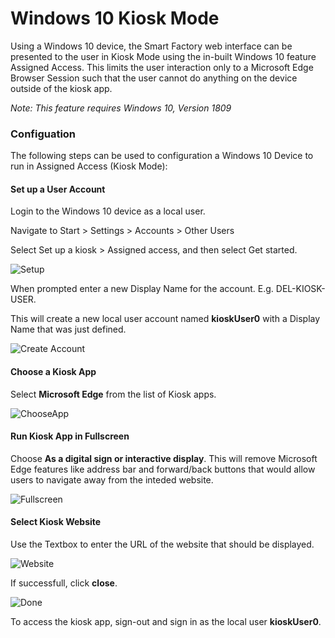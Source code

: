 # Windows 10 Kiosk Mode

Using a Windows 10 device, the Smart Factory web interface can be presented to the user in Kiosk Mode using the in-built Windows 10 feature Assigned Access. This limits the user interaction only to a Microsoft Edge Browser Session such that the user cannot do anything on the device outside of the kiosk app.

*Note: This feature requires Windows 10, Version 1809*

### Configuation

The following steps can be used to configuration a Windows 10 Device to run in Assigned Access (Kiosk Mode):

#### Set up a User Account

Login to the Windows 10 device as a local user.

Navigate to Start > Settings > Accounts > Other Users

Select Set up a kiosk > Assigned access, and then select Get started.

![Setup](https://github.com/jordanmcdougall/Jordan/blob/master/Kiosk/static/images/01_setup_a_kiosk.png)

When prompted enter a new Display Name for the account. E.g. DEL-KIOSK-USER. 

This will create a new local user account named **kioskUser0** with a Display Name that was just defined.

![Create Account](https://github.com/jordanmcdougall/Jordan/blob/master/Kiosk/static/images/02_create_an_account.png)

#### Choose a Kiosk App

Select **Microsoft Edge** from the list of Kiosk apps.

![ChooseApp](https://github.com/jordanmcdougall/Jordan/blob/master/Kiosk/static/images/03_choose_a_kiosk_app.png)

#### Run Kiosk App in Fullscreen

Choose **As a digital sign or interactive display**. This will remove Microsoft Edge features like address bar and forward/back buttons that would allow users to navigate away from the inteded website.

![Fullscreen](https://github.com/jordanmcdougall/Jordan/blob/master/Kiosk/static/images/04_fullscreen.png)

#### Select Kiosk Website

Use the Textbox to enter the URL of the website that should be displayed.

![Website](https://github.com/jordanmcdougall/Jordan/blob/master/Kiosk/static/images/05_website_url.png)

If successfull, click **close**.

![Done](https://github.com/jordanmcdougall/Jordan/blob/master/Kiosk/static/images/06_done.png)

To access the kiosk app, sign-out and sign in as the local user **kioskUser0**.
